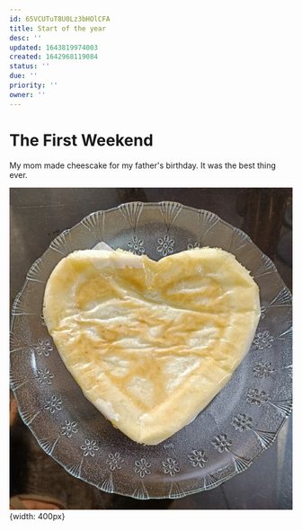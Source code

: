 ```yaml
---
id: 65VCUTuT8U0Lz3bHOlCFA
title: Start of the year
desc: ''
updated: 1643819974003
created: 1642968119084
status: ''
due: ''
priority: ''
owner: ''
---
```


# The First Weekend

My mom made cheescake for my father's birthday. It was the best thing ever.


![My mom's cheesecake](/assets/images/cake.png){width: 400px}

